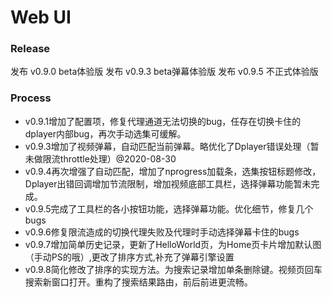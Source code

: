 # Web UI

### Release
发布 v0.9.0 beta体验版
发布 v0.9.3 beta弹幕体验版
发布 v0.9.5 不正式体验版

### Process
- v0.9.1增加了配置项，修复代理通道无法切换的bug，任存在切换卡住的dplayer内部bug，再次手动选集可缓解。
- v0.9.3增加了视频弹幕，自动匹配当前弹幕。略优化了Dplayer错误处理（暂未做限流throttle处理）@2020-08-30
- v0.9.4再次增强了自动匹配，增加了nprogress加载条，选集按钮标题修改，Dplayer出错回调增加节流限制，增加视频底部工具栏，选择弹幕功能暂未完成。
- v0.9.5完成了工具栏的各小按钮功能，选择弹幕功能。优化细节，修复几个bugs
- v0.9.6修复限流造成的切换代理失败及代理时手动选择弹幕卡住的bugs
- v0.9.7增加简单历史记录，更新了HelloWorld页，为Home页卡片增加默认图（手动PS的哦）,更改了排序方式,补充了弹幕引擎设置
- v0.9.8简化修改了排序的实现方法。为搜索记录增加单条删除键。视频页回车搜索新窗口打开。重构了搜索结果路由，前后前进更流畅。
